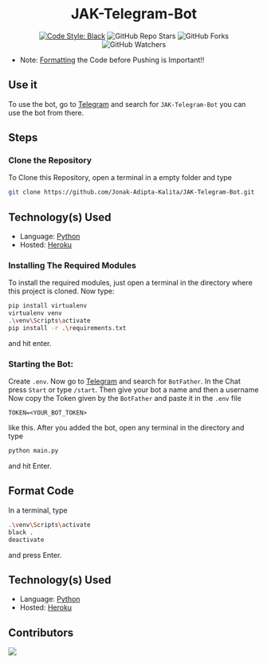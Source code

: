 <div align='center'>

# JAK-Telegram-Bot
[![Code Style: Black](https://img.shields.io/badge/Code%20Style-Black-000000.svg?style=for-the-badge)](https://github.com/psf/black)
![GitHub Repo Stars](https://img.shields.io/github/stars/Jonak-Adipta-Kalita/JAK-Telegram-Bot?style=for-the-badge)
![GitHub Forks](https://img.shields.io/github/forks/Jonak-Adipta-Kalita/JAK-Telegram-Bot?style=for-the-badge)
![GitHub Watchers](https://img.shields.io/github/watchers/Jonak-Adipta-Kalita/JAK-Telegram-Bot?style=for-the-badge)

</div>

- 	Note: [Formatting](#format-code) the Code before Pushing is Important!!

## Use it
To use the bot, go to [Telegram](https://web.telegram.org/) and search for `JAK-Telegram-Bot`
you can use the bot from there.

## Steps

### Clone the Repository
To Clone this Repository, open a terminal in a empty folder and type 
```bash
git clone https://github.com/Jonak-Adipta-Kalita/JAK-Telegram-Bot.git
```

## Technology(s) Used

-   Language: [Python](https://python.org/)
-   Hosted: [Heroku](https://heroku.com/)

### Installing The Required Modules
To install the required modules, just open a terminal in the directory where this project is cloned. Now type: 
```bash
pip install virtualenv
virtualenv venv
.\venv\Scripts\activate
pip install -r .\requirements.txt
```
and hit enter.

### Starting the Bot:
Create `.env`. Now go to [Telegram](https://web.telegram.org/) and search for `BotFather`. 
In the Chat press `Start` or type `/start`. Then give your bot a name and then a username
Now copy the Token given by the `BotFather` and paste it in the `.env` file 
```env
TOKEN=<YOUR_BOT_TOKEN>
```
like this. After you added the bot, open any terminal in the directory and type 
```bash
python main.py
```
and hit Enter.

## Format Code
In a terminal, type
```bash
.\venv\Scripts\activate
black .
deactivate
```
and press Enter.

## Technology(s) Used

-   Language: [Python](https://python.org/)
-   Hosted: [Heroku](https://heroku.com/)

## Contributors
<a href = "https://github.com/Jonak-Adipta-Kalita/JAK-Telegram-Bot/graphs/contributors">
	<img src = "https://contrib.rocks/image?repo=Jonak-Adipta-Kalita/JAK-Telegram-Bot"/>
</a

